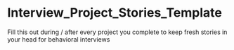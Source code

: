 # Interview_Project_Stories_Template
Fill this out during / after every project you complete to keep fresh stories in your head for behavioral interviews
